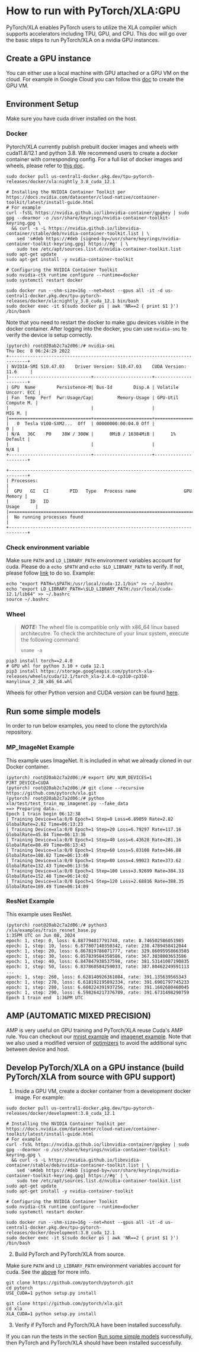 # How to run with PyTorch/XLA:GPU

PyTorch/XLA enables PyTorch users to utilize the XLA compiler which supports accelerators including TPU, GPU, and CPU. This doc will go over the basic steps to run PyTorch/XLA on a nvidia GPU instances.

## Create a GPU instance

You can either use a local machine with GPU attached or a GPU VM on the cloud. For example in Google Cloud you can follow this [doc](https://cloud.google.com/compute/docs/gpus/create-vm-with-gpus) to create the GPU VM.

## Environment Setup

Make sure you have cuda driver installed on the host.

### Docker
Pytorch/XLA currently publish prebuilt docker images and wheels with cuda11.8/12.1 and python 3.8. We recommend users to create a docker container with corresponding config. For a full list of docker images and wheels, please refer to [this doc](https://github.com/pytorch/xla#available-docker-images-and-wheels).
```
sudo docker pull us-central1-docker.pkg.dev/tpu-pytorch-releases/docker/xla:nightly_3.8_cuda_12.1

# Installing the NVIDIA Container Toolkit per https://docs.nvidia.com/datacenter/cloud-native/container-toolkit/latest/install-guide.html
# For example
curl -fsSL https://nvidia.github.io/libnvidia-container/gpgkey | sudo gpg --dearmor -o /usr/share/keyrings/nvidia-container-toolkit-keyring.gpg \
  && curl -s -L https://nvidia.github.io/libnvidia-container/stable/deb/nvidia-container-toolkit.list | \
    sed 's#deb https://#deb [signed-by=/usr/share/keyrings/nvidia-container-toolkit-keyring.gpg] https://#g' | \
    sudo tee /etc/apt/sources.list.d/nvidia-container-toolkit.list
sudo apt-get update
sudo apt-get install -y nvidia-container-toolkit

# Configuring the NVIDIA Container Toolkit
sudo nvidia-ctk runtime configure --runtime=docker
sudo systemctl restart docker

sudo docker run --shm-size=16g --net=host --gpus all -it -d us-central1-docker.pkg.dev/tpu-pytorch-releases/docker/xla:nightly_3.8_cuda_12.1 bin/bash
sudo docker exec -it $(sudo docker ps | awk 'NR==2 { print $1 }') /bin/bash
```

Note that you need to restart the docker to make gpu devices visible in the docker container. After logging into the docker, you can use `nvidia-smi` to verify the device is setup correctly.

```
(pytorch) root@20ab2c7a2d06:/# nvidia-smi
Thu Dec  8 06:24:29 2022
+-----------------------------------------------------------------------------+
| NVIDIA-SMI 510.47.03    Driver Version: 510.47.03    CUDA Version: 11.6     |
|-------------------------------+----------------------+----------------------+
| GPU  Name        Persistence-M| Bus-Id        Disp.A | Volatile Uncorr. ECC |
| Fan  Temp  Perf  Pwr:Usage/Cap|         Memory-Usage | GPU-Util  Compute M. |
|                               |                      |               MIG M. |
|===============================+======================+======================|
|   0  Tesla V100-SXM2...  Off  | 00000000:00:04.0 Off |                    0 |
| N/A   36C    P0    38W / 300W |      0MiB / 16384MiB |      1%      Default |
|                               |                      |                  N/A |
+-------------------------------+----------------------+----------------------+

+-----------------------------------------------------------------------------+
| Processes:                                                                  |
|  GPU   GI   CI        PID   Type   Process name                  GPU Memory |
|        ID   ID                                                   Usage      |
|=============================================================================|
|  No running processes found                                                 |
+-----------------------------------------------------------------------------+

```

### Check environment variable

Make sure `PATH` and `LD_LIBRARY_PATH` environment variables account for cuda. Please do a `echo $PATH` and `echo $LD_LIBRARY_PATH` to verify. If not, please follow [link](https://docs.nvidia.com/cuda/cuda-installation-guide-linux/index.html#mandatory-actions) to do so. Example:

```
echo "export PATH=\$PATH:/usr/local/cuda-12.1/bin" >> ~/.bashrc
echo "export LD_LIBRARY_PATH=\$LD_LIBRARY_PATH:/usr/local/cuda-12.1/lib64" >> ~/.bashrc
source ~/.bashrc
```

### Wheel

> **_NOTE:_**  The wheel file is compatible only with x86_64 linux based architecutre. To check the architecture of your linux system, execute the following command:
> ```
>uname -a
> ```

```
pip3 install torch==2.4.0
# GPU whl for python 3.10 + cuda 12.1
pip3 install https://storage.googleapis.com/pytorch-xla-releases/wheels/cuda/12.1/torch_xla-2.4.0-cp310-cp310-manylinux_2_28_x86_64.whl
```
Wheels for other Python version and CUDA version can be found [here](https://github.com/pytorch/xla?tab=readme-ov-file#available-docker-images-and-wheels).


## Run some simple models
In order to run below examples, you need to clone the pytorch/xla repository.

### MP_ImageNet Example
This example uses ImageNet. It is included in what we already cloned in our Docker container.
```
(pytorch) root@20ab2c7a2d06:/# export GPU_NUM_DEVICES=1 PJRT_DEVICE=CUDA
(pytorch) root@20ab2c7a2d06:/# git clone --recursive https://github.com/pytorch/xla.git
(pytorch) root@20ab2c7a2d06:/# python xla/test/test_train_mp_imagenet.py --fake_data
==> Preparing data..
Epoch 1 train begin 06:12:38
| Training Device=xla:0/0 Epoch=1 Step=0 Loss=6.89059 Rate=2.82 GlobalRate=2.82 Time=06:13:23
| Training Device=xla:0/0 Epoch=1 Step=20 Loss=6.79297 Rate=117.16 GlobalRate=45.84 Time=06:13:36
| Training Device=xla:0/0 Epoch=1 Step=40 Loss=6.43628 Rate=281.16 GlobalRate=80.49 Time=06:13:43
| Training Device=xla:0/0 Epoch=1 Step=60 Loss=5.83108 Rate=346.88 GlobalRate=108.82 Time=06:13:49
| Training Device=xla:0/0 Epoch=1 Step=80 Loss=4.99023 Rate=373.62 GlobalRate=132.43 Time=06:13:56
| Training Device=xla:0/0 Epoch=1 Step=100 Loss=3.92699 Rate=384.33 GlobalRate=152.40 Time=06:14:02
| Training Device=xla:0/0 Epoch=1 Step=120 Loss=2.68816 Rate=388.35 GlobalRate=169.49 Time=06:14:09
```
### ResNet Example
This example uses ResNet.
```
(pytorch) root@20ab2c7a2d06:/# python3 /xla/examples/train_resnet_base.py
1:35PM UTC on Jun 08, 2024
epoch: 1, step: 0, loss: 6.887794017791748, rate: 8.746502586051985
epoch: 1, step: 10, loss: 6.877807140350342, rate: 238.4789458412044
epoch: 1, step: 20, loss: 6.867819786071777, rate: 329.86095958663503
epoch: 1, step: 30, loss: 6.857839584350586, rate: 367.3038003653586
epoch: 1, step: 40, loss: 6.847847938537598, rate: 381.53141087190835
epoch: 1, step: 50, loss: 6.837860584259033, rate: 387.80462249591113
...
epoch: 1, step: 260, loss: 6.628140926361084, rate: 391.135639565343
epoch: 1, step: 270, loss: 6.618192195892334, rate: 391.6901797745233
epoch: 1, step: 280, loss: 6.608224391937256, rate: 391.1602680460045
epoch: 1, step: 290, loss: 6.598264217376709, rate: 391.6731498290759
Epoch 1 train end  1:36PM UTC
```


## AMP (AUTOMATIC MIXED PRECISION)
AMP is very useful on GPU training and PyTorch/XLA reuse Cuda's AMP rule. You can checkout our [mnist example](https://github.com/pytorch/xla/blob/master/test/test_train_mp_mnist_amp.py) and [imagenet example](https://github.com/pytorch/xla/blob/master/test/test_train_mp_imagenet_amp.py). Note that we also used a modified version of [optimizers](https://github.com/pytorch/xla/tree/master/torch_xla/amp/syncfree) to avoid the additional sync between device and host.

## Develop PyTorch/XLA on a GPU instance (build PyTorch/XLA from source with GPU support)

1. Inside a GPU VM, create a docker container from a development docker image. For example:

```
sudo docker pull us-central1-docker.pkg.dev/tpu-pytorch-releases/docker/development:3.8_cuda_12.1

# Installing the NVIDIA Container Toolkit per https://docs.nvidia.com/datacenter/cloud-native/container-toolkit/latest/install-guide.html
# For example
curl -fsSL https://nvidia.github.io/libnvidia-container/gpgkey | sudo gpg --dearmor -o /usr/share/keyrings/nvidia-container-toolkit-keyring.gpg \
  && curl -s -L https://nvidia.github.io/libnvidia-container/stable/deb/nvidia-container-toolkit.list | \
    sed 's#deb https://#deb [signed-by=/usr/share/keyrings/nvidia-container-toolkit-keyring.gpg] https://#g' | \
    sudo tee /etc/apt/sources.list.d/nvidia-container-toolkit.list
sudo apt-get update
sudo apt-get install -y nvidia-container-toolkit

# Configuring the NVIDIA Container Toolkit
sudo nvidia-ctk runtime configure --runtime=docker
sudo systemctl restart docker

sudo docker run --shm-size=16g --net=host --gpus all -it -d us-central1-docker.pkg.dev/tpu-pytorch-releases/docker/development:3.8_cuda_12.1
sudo docker exec -it $(sudo docker ps | awk 'NR==2 { print $1 }') /bin/bash
```

2. Build PyTorch and PyTorch/XLA from source.

Make sure `PATH` and `LD_LIBRARY_PATH` environment variables account for cuda. See the [above](https://github.com/pytorch/xla/blob/master/docs/gpu.md#check-environment-variable) for more info.

```
git clone https://github.com/pytorch/pytorch.git
cd pytorch
USE_CUDA=1 python setup.py install

git clone https://github.com/pytorch/xla.git
cd xla
XLA_CUDA=1 python setup.py install
```

3. Verify if PyTorch and PyTorch/XLA have been installed successfully.

If you can run the tests in the section
[Run some simple models](#run-some-simple-models) successfully, then PyTorch and
PyTorch/XLA should have been installed successfully.
